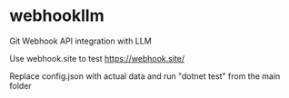 # webhookllm
Git Webhook API integration with LLM


Use webhook.site to test https://webhook.site/

Replace config.json with actual data and run
"dotnet test" from the main folder
